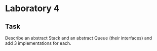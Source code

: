 # Laboratory 4

## Task

Describe an abstract Stack and an abstract Queue (their interfaces) and add 3 implementations for each.
